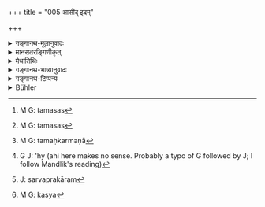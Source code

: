 +++
title = "005 आसीद् इदम्"

+++

<details><summary>गङ्गानथ-मूलानुवादः</summary>

This (World) was in existence in the form, as it were, of dense Darkness,—unperceived, undifferentiated, incogitable, (hence) incognizable; as it was wholly merged in deep sleep.—(5).


“Where we began and whereto we are carried! Manu was asked to expound the duties laid down in the scriptures, and he promised to expound them; under the circumstances, the description of the world in its undifferentiated state (with which the present verse begins) is wholly irrelevant and purposeless. In fact it becomes a true case of the well-known proverb —‘ Being questioned about mangoes, he describes the Kovidāra tree.’ Further, there is no authority in support of what is here described; nor is any useful purpose served by it. So the whole of this First Discourse need not be studied at all.”
</details>

<details><summary>मानसतरङ्गिणीकृत्</summary>

This universe existed un-manifest, unperceived, destitute of structure, un-amenable to probing, un-understandable, wholly immersed, in an inactive state. 
</details>

<details><summary>मेधातिथिः</summary>
<u>क्व अस्ताः</u> क्व निपतिताः । शास्त्रोक्तनिपतितधर्मान् पृष्टस् तान् एव वक्तव्यतया प्रतिज्ञाय जगतो ऽव्याकृतावस्थावर्णनम् अप्रकृतम् अपुरुषार्थं च । सो ऽयं सत्यो जनप्रवादः "आम्रान् पृष्टः कोविदारान् आचष्टे" इति । न चास्मिन् वस्तुनि प्रमाणं न च प्रयोजनम् इत्य् अतः सर्व एवायम् अध्यायो नाध्येतव्यः । 

- <u>उच्यते</u> । शास्त्रस्य महाप्रयोजत्वम् अनेन सर्वेण प्रतिपाद्यते । ब्रह्माद्याः स्थावरपर्यन्ताः संसारगतयो धर्माधर्मनिमित्ता अत्र प्रतिपाद्यन्ते । 

- तमसा बहुरूपेण वेष्टिताः कर्महेतुना" (म्ध् १.४९) इति । 

वक्ष्यति च- 

- एता दृष्ट्वा तु जीवस्य गतीः स्वेनैव चेतसा ।

- धर्मतो ऽधर्मतश् चैव धर्मे दध्यात् सदा मनः ॥ इति । (म्ध् १२.२३)

ततश् च निरतिशयैश्वर्यहेतुर् धर्मस् तद्विपरीतश् चाधर्मस् तद्रूपपरिज्ञानार्थम् इदं शास्त्रं महाप्रयोजनम् अध्येतव्यम् इत्य् अध्यायतात्पर्यम् । सूत्रं त्व् अत्र मन्त्रार्थवादाः सामान्यतो दृष्टं च । तथा च मन्त्रः । 

- तम आसीत् तमसा गूऌहम् अग्रे ऽप्रकेतम् सलिलं सर्वम् आ इदम् ।

- तुच्छेनाभ्वपिहितं यदासीत् तपसस्[^१५] तन् महिनाजयतैकम् ॥ (र्व् १०.१२९.३) 


[^१५]:
     M G: tamasas

चन्द्रार्काग्न्यादिषु बाह्याध्यात्मिकेषु महाप्रलये प्रकाशकेषु नष्टेषु तम एव केवलम् आसीत् । तद् अपि तमः स्थूलरूपतमसा गूढं संवृत्तम् । न हि तदानीं कश्चिद् अपि ज्ञातास्ति । अतो ज्ञातुर् अभावान् न कस्यचित् ज्ञानम् अस्तीति तमसा गूढम् उच्यते । अग्ने भूतसृष्टेः प्राक् अप्रकेतम् अज्ञातं सर्वं आः आसीत् । इदं सलिलं सरणधर्मकम् क्रियावत् यत् किंचिच् चेष्टावत् तत् सर्वं निश्चेष्टम् आसीत् । तुच्छेन सूक्ष्मेणाभु स्थूलम् अपिहितं प्रकृत्यात्मनि विशेषरूपं लीनम् इत्य् अर्थः । एतावताव्याकृतावस्था जगतो द्योतिता । चतुर्थेन पादेनाद्या सृष्ट्यवस्थोच्यते । तपसस्[^१६] तन् महिना महत्त्वेन एकं यद् आसीत् तद् अजायत विशेषात्मनाभिव्यज्यते स्म । कर्मवाशात् पुनः प्रादुर् बभूवेत्य् अर्थः । अथ वा तस्याम् अवस्थायां तपःकर्मणा[^१७] महत्त्वेन हिरण्यगर्भ आत्मनाजायत प्रादुर् आसीत् । यथा वक्ष्यति "ततः स्वयंभूः" इति (म्ध् १.६ ) ।


[^१७]:
     M G: tamaḥkarmaṇā


[^१६]:
     M G: tamasas

- सामान्यतो दृष्टेन महाप्रलयो ऽपि संभाव्यते । यस्य ह्य् एकदेशे नाशो दृष्टस् तस्य सर्वस्यापि नाशो दृश्यते । यथा शालापि क्वचिद् दह्यमाना दृष्टा कदाचित् सर्वो ग्रामो दह्यते । ये च कर्तृपूर्वा भावास् ते सर्वे विनश्वरा गृहप्रासादादयः । कर्तृपूर्वं चेदं जगत् सरित्समुद्रशैलाद्यात्मकम् । अतो गृहादिवन् नङ्क्ष्यतीति संभाव्यते । कर्तृपूर्वतैव न सिद्धेति चेत्, तन्निवेशविशेषवत्वादिना गृहादिवत् सापि साध्यत इत्यादि सामान्यतो दृष्टम् । 

- न च प्रमाणशुद्धौ तदूषणे वा प्रयतामहे ऽनिन्दंपरत्वाच् छास्त्रस्य । एतद् धि यावन् न विचार्य निरूपितं तावन् न सम्यग् अवधार्यते । तथानिरूपणे च तर्कशास्त्रता स्यान् न धर्मशास्त्रता ग्रन्थविस्तरश् च प्रसज्यते । 

- प्रक्रियाबहुलं चेदं सर्वम् उपन्यसिष्यते । क्वचित् पौराणी प्रक्रिया, क्वचित् सांख्यानाम् । न तया ज्ञातयाज्ञातया वा कश्चिद् धर्माधर्मयोर् विशेष इति निपुणतया न निरूप्यते । अर्थिता चेत् तत एवान्वेष्या । पदार्थयोजनाव्याख्यानमात्रं त्व् अध्यायस्योपदिश्यते तद् एव करिष्यामः । तात्पर्यम् उपदर्शितम् एव । 

- **आसीद् इदं** जगत् **तमोभूतं** तम इव । भूतशब्दो ऽनेकार्थो ऽप्य्[^१८] उपमायां प्रयुक्तः । यथा "यत् तद् भिन्नेष्व् अभिन्नं छिन्नेष्व् अच्छिन्नं सामान्यभूतं स शब्दः" इति सामान्यभूत इति सामान्यम् इवेत्य् अर्थः । किं तमसा जगतः सादृश्यम् अत आह- **अप्रज्ञातम्** । विशेषाणां स्वभावानां विकाराणां प्रकृताव् उपलयनाद् अतः प्रत्यकेणाज्ञातम् । अनुमानात् तर्हि ज्ञायेत । तद् अपि **चालक्षणम्** । लक्षणं लिङ्गं चिह्नम्, तद् अपि तस्याम् अवस्थायां प्रलीनम् एव, सर्वविकाराणां विशेषात्मना विनष्टत्वात् । **अप्रतर्क्यम्** । यद्रूपम् आसीत् तर्कयितुम् अपि न तद्रूपतया शक्यम् । तर्कप्रकारम्[^१९] अनुमानं निषेधति । न सामान्यतो दृष्टम् अनुमानम् अस्ति । तद्रूपकावेदकं न विशेषतो दृष्टम् अतश् **चाविज्ञेयम्** । 


[^१९]:
     J: sarvaprakāram


[^१८]:
     G J: 'hy (ahi here makes no sense. Probably a typo of G followed by J; I follow Mandlik's reading)

- नैव तर्ह्य् आसीद् असद् एवाजायतेति प्राप्तम् एतन् निषेधति- **प्रसुप्तम् इव सर्वतः** । नासतः सत उत्पत्तिः । उक्तं च "सद् एव सोम्येदम् अग्र आसीत् । कथम् असतः सज् जायेत" (छु ६.२.१–२) इत्याद्य् उपनिषत्सु । अतश् चाविज्ञेयम् अवच्छेदविषयैः प्रमाणैः । आगमात् तादृशाद् एव गम्यते । प्रसुप्तम् इव जाग्रत्स्वप्नवत्तां परित्यज्य संप्रसादावस्था सुषुप्तिर् दृष्टान्तत्वेनोपात्ता । यथा "अयम् आत्मा सुषुप्त्यवस्थायां निःसंबोधक्लेशप्रध्वस्ताशेषविकप आस्ते, न च नास्तीति शक्यते वक्तुम्, प्रबुद्धस्य सुखम् अस्वाप्सम्" इति प्रत्यभिज्ञानदर्शनात् । एवं जगदागमात् सिद्धार्थरूपाद् आभासानुमानेभ्यश् च तार्किकाणाम् अवसीयते । **आसीद्** इति । वर्तमाना तु सावस्था न कस्यचित्[^२०] विज्ञेयेत्य् अत उक्तम् **अविज्ञेयम्** । सर्वतो नैकदेशप्रलय इत्य् अर्थः ॥ १.५ ॥


[^२०]:
     M G: kasya
</details>

<details><summary>गङ्गानथ-भाष्यानुवादः</summary>

At the very outset there arises an objection—

> “Where we began and whereto we are carried! Manu was asked to expound > the duties laid down in the scriptures, and he promised to expound > them; under the circumstances, the description of the world in its > undifferentiated state (with which the present verse begins) is wholly > irrelevant and purposeless. In fact it becomes a true case of the > well-known proverb —‘ Being questioned about mangoes, he describes the > Kovidāra tree.’ Further, there is no authority in support of what is > here described; nor is any useful purpose served by it. So the whole > of this First Discourse need not be studied at all.”

Our answer to the above is follows:—What the First Discourse does is to describe the fact of the Treatise having an extensive scope; so that what is described here is the whole range of the cosmic process, beginning with Brahman down to the inanimate objects, as forming the basis of *Dharma* and *Adharma*, Right and Wrong; for instance, verse 49 describes the vegetable objects as ‘wrapped in manifold Darkness, the result of their own acts’ \[which shows that plants also are related to, and affected by, Right and Wrong\]; and later on, again in Discourse 1, verse 23, it will be stated that ‘having recognised, by means of his intellect, these transitions of the individual soul, through merit and demerit, (Right and Wrong), one should fix his attention upon the Right.’ From all this it follows that Right is the cause of superiority (in the scale of existence) and Wrong of the reverse; thus the present treatise, expounding the exact nature of Right and Wrong, serves an extensive purpose, and as such should be studied. Such is the purport of the First Discourse.

The authority for what is declared in the present verse consists of
*Mantra, Arthavāda* and *Inference*. As for the *Mantra* we have the
following (in *Ṛgveda*, 10.129.3)—‘Darkness existed, enveloped in darkness, uncognised in the beginning; this whole existed in a fluid state; the gross was contained in the subtile; the one entity that existed came to lie born, by virtue of austerities.’ The meaning is as follows:—‘At the Universal Dissolution, the Sun, the Moon, the Fire and other sources of light having been destroyed, there existed Darkness alone;—this (subtile) Darkness was ‘enveloped,’ wrapped, in Darkness in the gross form; at this time there was no cogniser; hence, there being no one to cognise things, there was no *cognition* of anything; therefore Darkness is described as enveloped in darkness;—‘in the beginning,’ *i.e*. before elemental creation, it was ‘uncognised,’ unknown; ‘this whole existed in the fluid state,’ *i.e*. every active or mobile object was motionless; the ‘gross,’ the larger, ‘was contained in the subtile,’ the smaller; *i.e*. every differentiated object was resolved into its original evolvents; this indicates the undifferentiated state of the world; and the last foot of the Mantra describes the earliest stage of evolution; that ‘one entity’ which ‘existed’ ‘came to be born, by virtue of austerities,’ *i.e*. by the force of austerity it became manifested in differentiated forms; *i.e*. under the influence of past acts, it came into existence again; or, it may mean that under the conditions described, Hiraṇyagarbha, came into existence by himself, by virtue of his austerities; as described later on (verso 6)—‘Thereupon the self-born &c. &c.’

The possibility of Universal Dissolution is proved by Inference: That which has been found to bo destroyed in one part is also found to be destroyed in its entirety; *e.g*. at one time a single house is found to be burnt, and at another time the entire village is burnt (this is the Major Premise); all such things as are produced by active agents,—such for instance, as houses, palaces and the like are found to be liable to destruction (this is the second step in the inferential process);—this world, consisting of rivers, oceans, mountains &c., is the work of an active agent (this is the third step);—hence it follows that, like the house &c., the whole world will come to destruction (this is the final conclusion). It will not be right to argue that the fact of the world being the work of an active agent is itself not yet established;—for that fact also is deduced from the fact of the world having, like the house and such things, a particular shape;—all this constitutes the Inference (upon which the statements in the present verse are based).

We do not make any attempt either at clarifying (discussing and strengthening) the said proofs, or at refuting (the counter-arguments); because the present treatise does not deal with proofs and reasonings; and reasonings could not be fully grasped until they have been fully stated and examined; and if all this were done, the work would become a treatise on ‘Reasonings,’ not on ‘Law;’ and further, it would become too prolix.

This subject (of Creation and Dissolution) in its details shall be found described (in verses 7 *et seq*.) and the process described shall be in some places in accordance with the Purāṇas and sometimes in accordance with the *Sāṅkhya* doctrines. But the knowing or not knowing of those details does not make any difference in *Right* and *Wrong*; hence we are not going to deal with it in detail. If any person stands in need of the detailed account of the process, be should search for it in the said sources of information. What we undertake to do is to construe and explain the words of the text, and this is all that we shall do. A brief exposition of the purport of the Discourse we have already given.

‘*This*,’ world, ‘*was in exitence*,’ ‘*in the form of dense Darkness*’—*i.e*. as if it were dense darkness; the term ‘which has several meanings, is here used to denote *similarity*; just as in the statement ‘*yat tad bhinneṣvabhinnam chinneṣvachinnam sāmānyabhūtam sa śabdaḥ*’ (‘that which remains the same even though the things denoted by it are diverse; which remains undestroyed even when the things denoted are destroyed, *which is, as if it were, a Generality*, this is the Word’), the word ‘*samānyābhūtaḥ*’ means ‘as if it were a generality.’ “What is it that constitutes the similarity of the World to Darkness?”

The answer is given by the next word ‘*unperceived*;’ in as much as all the products with their diverse differentiated forms are at the time resolved in the Evolvent Original, the world is *not p* *erceived*.

It might have been cognised by means of Inference; but that also is not possible; as it is ‘*undifferentiated*’; the ‘differential’ meant is that character which distinguishes one thing from another; and this also is dissolved at the time; for the simple reason that all products, with their distinguishing features, have been destroyed.

‘*Incogitable*’—that form in which the World existed was not capable of being even thought of, in that form; ‘cogitation’ here stands, for all forms of Inference; the meaning being that at the time there was no kind of Inference—neither from generals to particulars, nor from particulars to generals—available, by means of which the World could be cognised.—For these reasons it was also ‘*incognizable*.’

From all this it might follow that the World did not exist at all, and it was only a non-existent World that came into existence (subsequently); with a view to preclude this, the text adds—‘*as if wholly merged in deep sleep*.’ As a matter of fact, the *existent* can never come into existence out of the *non-existent*; it has been declared in the Upanisads (the *Chāndogya*)—‘O dear one, this was, in the beginning existent; how could the existent be born out of the non-existent?’—All that is meant is that the World is incognizable by the instrumentality of the ordinary means of cognition, which operate through, and bear upon, only differentiated things; that such is its condition is known from the scriptures, which also are as transcendental in their character as the ante-natal condition of the World.

‘*As if merged in deep sleep*,’—‘deep sleep’ stands for that condition of repose which is beyond the conditions of waking and dreaming; and it has been cited only by way of illustration; the meaning being—‘just as the soul, in the condition of deep sleep, remains entirely unconscious of any thoughts or sufferings, and free from all notions of diversity,—and yet it cannot be said to be non-existent, because on waking, it is recognised as being the same that was asleep, as shown by the idea *I have slept soundly*,—exactly the same is the case with the World, as is shown by the scriptures that describe things as they have actually existed, and also proved, for those who depend upon reasonings, by what appear to be sound Inferences.’

‘*Was in existence*’—the past tense has been used, because the condition described can never be known by any person; hence it is that it has been described as ‘incognizable.’

‘*Wholly*’—this shows that the dissolution is not *partial* but *total*. (5)
</details>

<details><summary>गङ्गानथ-टिप्पन्यः</summary>

‘*Tamas*’ is generally taken here in the sense of the ‘Root evolvent’, only Rāghavānanda taking it in the sense of the Vedantic *māyā*; he is supported by Sāyaṇa who explains the term similarly, under his explanation of Ṛgveda 18. 129. 8.

P. 8, l. 8—(1) *tam āsīt* (Ṛgveda 10.129.8)—Sāyaṇa supplies a somewhat different explanation:

> इदं जगत् सलिलं कारणेन सातम् अविभागापन्नम् भाः आसीत् । अथवा सलिलमिव, यथा क्षीरेण विभागापन्नं नीरस ज्ञायते तथा तमसा ऽविभागापन्नं जगत् न ज्ञायते । आ समन्तात् भवतीति 'आभु'। 'तपसः' स्रष्टव्य-पर्यालोचमरूपस्य ।

As a Vedāntin, Sāyaṇa identifies *tamas* with *māyā* \|
</details>

<details><summary>Bühler</summary>

005	This (universe) existed in the shape of Darkness, unperceived, destitute of distinctive marks, unattainable by reasoning, unknowable, wholly immersed, as it were, in deep sleep.
</details>
